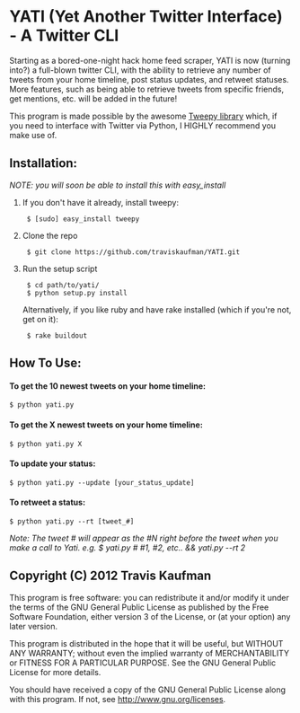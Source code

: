 YATI (Yet Another Twitter Interface) - A Twitter CLI
=====================================================
Starting as a bored-one-night hack home feed scraper, YATI is now (turning into?) a full-blown twitter CLI, with the ability to retrieve any number of tweets from your home timeline, post status updates, and retweet statuses.
More features, such as being able to retrieve tweets from specific friends, get mentions, etc. will be added in the future!


This program is made possible by the awesome [Tweepy library](https://github.com/tweepy/tweepy) which, if you need to interface with Twitter via Python, I HIGHLY recommend you make use of.

Installation:
-------------
*NOTE: you will soon be able to install this with easy_install*

1. If you don't have it already, install tweepy:

        $ [sudo] easy_install tweepy


2. Clone the repo    

        $ git clone https://github.com/traviskaufman/YATI.git


3. Run the setup script

        $ cd path/to/yati/
        $ python setup.py install
        
   Alternatively, if you like ruby and have rake installed (which if you're not, get on it):
   
        $ rake buildout

How To Use:
------------
#### To get the 10 newest tweets on your home timeline: 
    $ python yati.py 
#### To get the X newest tweets on your home timeline:
    $ python yati.py X
#### To update your status: 
    $ python yati.py --update [your_status_update]
#### To retweet a status: 
    $ python yati.py --rt [tweet_#] 
  *Note: The tweet # will appear as the #N right before the tweet when you make a call to Yati. 
  e.g. $ yati.py # #1, #2, etc.. && yati.py --rt 2*

Copyright (C) 2012 Travis Kaufman
----------------------------------
This program is free software: you can redistribute it and/or modify
it under the terms of the GNU General Public License as published by
the Free Software Foundation, either version 3 of the License, or
(at your option) any later version.

This program is distributed in the hope that it will be useful,
but WITHOUT ANY WARRANTY; without even the implied warranty of
MERCHANTABILITY or FITNESS FOR A PARTICULAR PURPOSE.  See the
GNU General Public License for more details.

You should have received a copy of the GNU General Public License
along with this program.  If not, see http://www.gnu.org/licenses.
